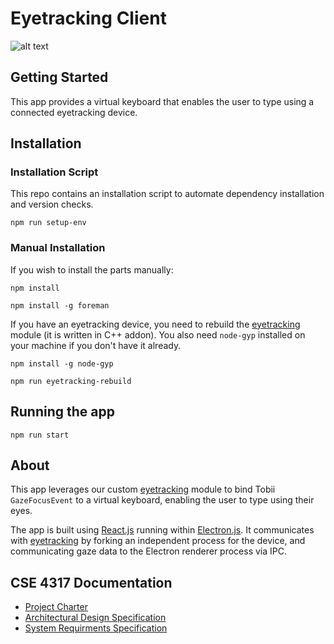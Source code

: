 # Eyetracking Client

![alt text](./media/helloex3.gif)

## Getting Started

This app provides a virtual keyboard that enables the user to type using a connected eyetracking device.

## Installation

### Installation Script

This repo contains an installation script to automate dependency installation and version checks.

```npm run setup-env```

### Manual Installation

If you wish to install the parts manually:

```npm install```

```npm install -g foreman```

If you have an eyetracking device, you need to rebuild the [eyetracking](https://github.com/EyeTrackingCSE/eyetracking) module (it is written in C++ addon). You also need `node-gyp` installed on your machine if you don't have it already.

```npm install -g node-gyp```

```npm run eyetracking-rebuild```

## Running the app
```npm run start```

## About

This app leverages our custom [eyetracking](https://github.com/EyeTrackingCSE/eyetracking) module to bind Tobii `GazeFocusEvent` to a virtual keyboard, enabling the user to type using their eyes.

The app is built using [React.js](https://reactjs.org/) running within [Electron.js](https://www.electronjs.org/). It communicates with [eyetracking](https://github.com/EyeTrackingCSE/eyetracking) by forking an independent process for the device, and communicating gaze data to the Electron renderer process via IPC.

## CSE 4317 Documentation 

- [Project Charter](./documentation/project_charter.pdf)
- [Architectural Design Specification](./documentation/architectural_design_specification.pdf)
- [System Requirments Specification](./documentation/system_requirements_specification.pdf)
